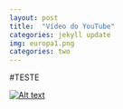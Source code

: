 ```yaml
---
layout: post
title:  "Vídeo do YouTube"
categories: jekyll update
img: europa1.png
categories: two
---
```


#TESTE

[![Alt text](https://img.youtube.com/vi/VID/0.jpg)](https://www.youtube.com/watch?v=6pCdn4i0uBg&t=1s)

